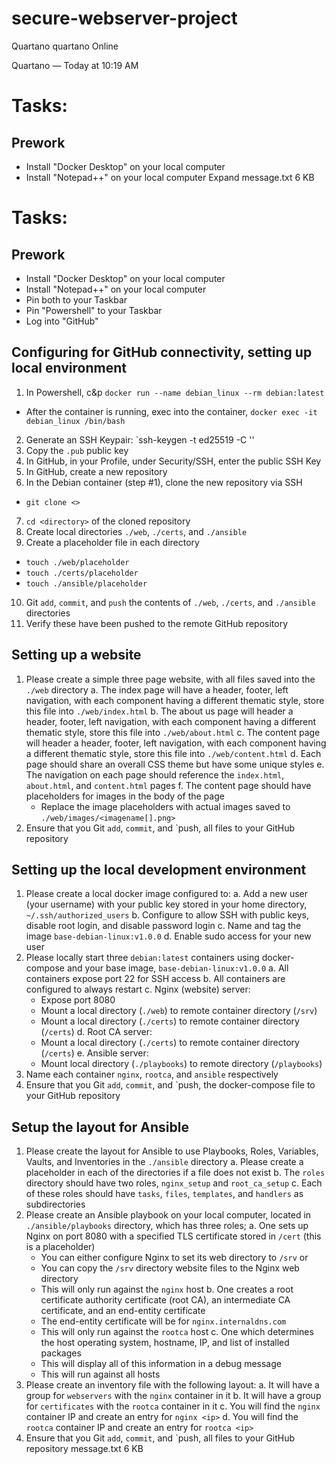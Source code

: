 # secure-webserver-project

Quartano
quartano
Online

Quartano — Today at 10:19 AM
# Tasks:

## Prework

* Install "Docker Desktop" on your local computer
* Install "Notepad++" on your local computer
Expand
message.txt
6 KB
﻿
# Tasks:

## Prework

* Install "Docker Desktop" on your local computer
* Install "Notepad++" on your local computer
* Pin both to your Taskbar
* Pin "Powershell" to your Taskbar
* Log into "GitHub"

## Configuring for GitHub connectivity, setting up local environment

1. In Powershell, c&p `docker run --name debian_linux --rm debian:latest`
  * After the container is running, exec into the container, `docker exec -it debian_linux /bin/bash`
2. Generate an SSH Keypair: `ssh-keygen -t ed25519 -C '<email>'
3. Copy the `.pub` public key
4. In GitHub, in your Profile, under Security/SSH, enter the public SSH Key
5. In GitHub, create a new repository
6. In the Debian container (step #1), clone the new repository via SSH
  * `git clone <>`
7. `cd <directory>` of the cloned repository
8. Create local directories `./web`, `./certs`, and `./ansible`
9. Create a placeholder file in each directory
  * `touch ./web/placeholder`
  * `touch ./certs/placeholder`
  * `touch ./ansible/placeholder`
10. Git `add`, `commit`, and `push` the contents of `./web`, `./certs`, and `./ansible` directories
11. Verify these have been pushed to the remote GitHub repository

## Setting up a website

1. Please create a simple three page website, with all files saved into the `./web` directory
  a. The index page will have a header, footer, left navigation, with each component having a different thematic style, store this file into `./web/index.html`
  b. The about us page will header a header, footer, left navigation, with each component having a different thematic style, store this file into `./web/about.html`
  c. The content page will header a header, footer, left navigation, with each component having a different thematic style, store this file into `./web/content.html`
  d. Each page should share an overall CSS theme but have some unique styles
  e. The navigation on each page should reference the `index.html`, `about.html`, and `content.html` pages
  f. The content page should have placeholders for images in the body of the page
    - Replace the image placeholders with actual images saved to `./web/images/<imagename[].png>`
2. Ensure that you Git `add`, `commit`, and `push, all files to your GitHub repository

## Setting up the local development environment

1. Please create a local docker image configured to:
  a. Add a new user (your username) with your public key stored in your home directory, `~/.ssh/authorized_users`
  b. Configure to allow SSH with public keys, disable root login, and disable password login
  c. Name and tag the image `base-debian-linux:v1.0.0`
  d. Enable sudo access for your new user
2. Please locally start three `debian:latest` containers using docker-compose and your base image, `base-debian-linux:v1.0.0`
  a. All containers expose port 22 for SSH access
  b. All containers are configured to always restart
  c. Nginx (website) server:
    - Expose port 8080
	- Mount a local directory (`./web`) to remote container directory (`/srv`)
	- Mount a local directory (`./certs`) to remote container directory (`/certs`)
  d. Root CA server: 
    - Mount a local directory (`./certs`) to remote container directory (`/certs`)
  e. Ansible server:
    - Mount local directory (`./playbooks`) to remote directory (`/playbooks`)
3. Name each container `nginx`, `rootca`, and `ansible` respectively
4. Ensure that you Git `add`, `commit`, and `push, the docker-compose file to your GitHub repository

## Setup the layout for Ansible

1. Please create the layout for Ansible to use Playbooks, Roles, Variables, Vaults, and Inventories in the `./ansible` directory
  a. Please create a placeholder in each of the directories if a file does not exist
  b. The `roles` directory should have two roles, `nginx_setup` and `root_ca_setup`
  c. Each of these roles should have `tasks`, `files`, `templates`, and `handlers` as subdirectories
2. Please create an Ansible playbook on your local computer, located in `./ansible/playbooks` directory, which has three roles; 
  a. One sets up Nginx on port 8080 with a specified TLS certificate stored in `/cert` (this is a placeholder)
    - You can either configure Nginx to set its web directory to `/srv` or
    - You can copy the `/srv` directory website files to the Nginx web directory
	- This will only run against the `nginx` host
  b. One creates a root certificate authority certificate (root CA), an intermediate CA certificate, and an end-entity certificate
	- The end-entity certificate will be for `nginx.internaldns.com`
	- This will only run against the `rootca` host
  c. One which determines the host operating system, hostname, IP, and list of installed packages
    - This will display all of this information in a debug message
	- This will run against all hosts
3. Please create an inventory file with the following layout:
  a. It will have a group for `webservers` with the `nginx` container in it
  b. It will have a group for `certificates` with the `rootca` container in it
  c. You will find the `nginx` container IP and create an entry for `nginx <ip>`
  d. You will find the `rootca` container IP and create an entry for `rootca <ip>`
4. Ensure that you Git `add`, `commit`, and `push, all files to your GitHub repository
message.txt
6 KB
